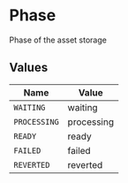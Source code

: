 # Phase

Phase of the asset storage


## Values

| Name         | Value        |
| ------------ | ------------ |
| `WAITING`    | waiting      |
| `PROCESSING` | processing   |
| `READY`      | ready        |
| `FAILED`     | failed       |
| `REVERTED`   | reverted     |